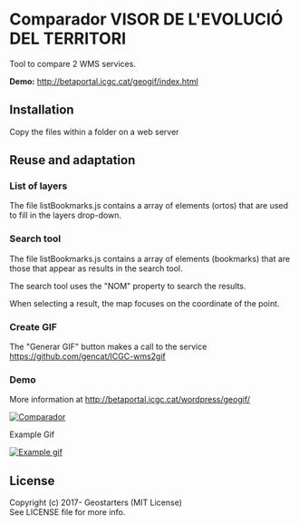 # Comparador VISOR DE L'EVOLUCIÓ DEL TERRITORI

Tool to compare 2 WMS services. 

**Demo:** http://betaportal.icgc.cat/geogif/index.html

## Installation
Copy the files within a folder on a web server

## Reuse and adaptation

### List of layers

The file listBookmarks.js contains a array of elements (ortos) that are used to fill in the layers drop-down.   

### Search tool

The file listBookmarks.js contains a array of elements (bookmarks) that are those that appear as results in the search tool.

The search tool uses the "NOM" property to search the results.

When selecting a result, the map focuses on the coordinate of the point.

### Create GIF

The "Generar GIF" button makes a call to the service https://github.com/gencat/ICGC-wms2gif

### Demo

More information at http://betaportal.icgc.cat/wordpress/geogif/

[![Comparador](https://betaportal.icgc.cat/wordpress/wp-content/uploads/2018/03/Generador-dimatges-animades_1.png)](http://betaportal.icgc.cat/geogif/index.html)

Example Gif

[![Example gif](https://github.com/gencat/ICGC-wms2gif/blob/master/generated/0.gif?raw=true)](http://betaportal.icgc.cat/geogif/index.html)

## License

Copyright (c) 2017- Geostarters (MIT License)  
See LICENSE file for more info.

